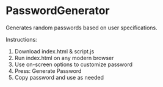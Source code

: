 # PasswordGenerator
Generates random passwords based on user specifications.

Instructions:
1. Download index.html & script.js
2. Run index.html on any modern browser
3. Use on-screen options to customize password
4. Press: Generate Password
5. Copy password and use as needed